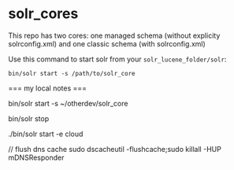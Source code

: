# solr_cores
This repo has two cores: one managed schema (without explicity solrconfig.xml) and one classic schema (with solrconfig.xml)


Use this command to start solr from your `solr_lucene_folder/solr`: 

`bin/solr start -s /path/to/solr_core`


=== my local notes ===

bin/solr start -s ~/otherdev/solr_core

bin/solr stop


./bin/solr start -e cloud


// flush dns cache
sudo dscacheutil -flushcache;sudo killall -HUP mDNSResponder

